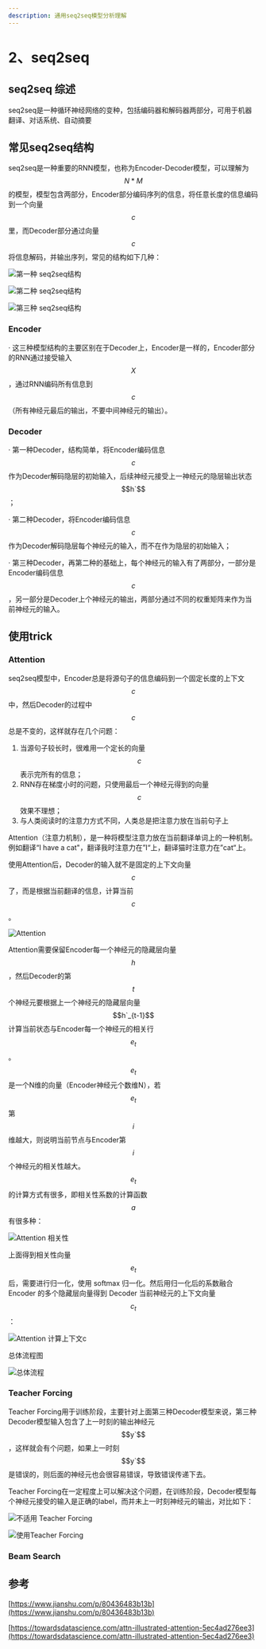 ```yaml
---
description: 通用seq2seq模型分析理解
---
```


# 2、seq2seq

## seq2seq 综述

seq2seq是一种循环神经网络的变种，包括编码器和解码器两部分，可用于机器翻译、对话系统、自动摘要

## 常见seq2seq结构

seq2seq是一种重要的RNN模型，也称为Encoder-Decoder模型，可以理解为 $$N*M$$ 的模型，模型包含两部分，Encoder部分编码序列的信息，将任意长度的信息编码到一个向量 $$c$$ 里，而Decoder部分通过向量 $$c$$ 将信息解码，并输出序列，常见的结构如下几种：

![&#x7B2C;&#x4E00;&#x79CD; seq2seq&#x7ED3;&#x6784;](../.gitbook/assets/image%20%2813%29.png)

![&#x7B2C;&#x4E8C;&#x79CD; seq2seq&#x7ED3;&#x6784;](../.gitbook/assets/image%20%289%29.png)

![&#x7B2C;&#x4E09;&#x79CD; seq2seq&#x7ED3;&#x6784;](../.gitbook/assets/image%20%287%29.png)

### Encoder

· 这三种模型结构的主要区别在于Decoder上，Encoder是一样的，Encoder部分的RNN通过接受输入 $$X$$ ，通过RNN编码所有信息到 $$c$$ （所有神经元最后的输出，不要中间神经元的输出）。

### Decoder

· 第一种Decoder，结构简单，将Encoder编码信息 $$c$$ 作为Decoder解码隐层的初始输入，后续神经元接受上一神经元的隐层输出状态 $$h`$$ ；

· 第二种Decoder，将Encoder编码信息 $$c$$ 作为Decoder解码隐层每个神经元的输入，而不在作为隐层的初始输入；

·  第三种Decoder，再第二种的基础上，每个神经元的输入有了两部分，一部分是Encoder编码信息 $$c$$，另一部分是Decoder上个神经元的输出，两部分通过不同的权重矩阵来作为当前神经元的输入。

## 使用trick

### Attention

seq2seq模型中，Encoder总是将源句子的信息编码到一个固定长度的上下文 $$c$$ 中，然后Decoder的过程中 $$c$$ 总是不变的，这样就存在几个问题：

1. 当源句子较长时，很难用一个定长的向量 $$c$$ 表示完所有的信息；
2. RNN存在梯度小时的问题，只使用最后一个神经元得到的向量 $$c$$ 效果不理想；
3. 与人类阅读时的注意力方式不同，人类总是把注意力放在当前句子上

Attention（注意力机制），是一种将模型注意力放在当前翻译单词上的一种机制。例如翻译“I have a cat"，翻译我时注意力在”I“上，翻译猫时注意力在”cat“上。

使用Attention后，Decoder的输入就不是固定的上下文向量 $$c$$ 了，而是根据当前翻译的信息，计算当前 $$c$$ 。

![Attention](../.gitbook/assets/image%20%2812%29.png)

Attention需要保留Encoder每一个神经元的隐藏层向量 $$h$$ ，然后Decoder的第 $$t$$ 个神经元要根据上一个神经元的隐藏层向量 $$h`_{t-1}$$ 计算当前状态与Encoder每一个神经元的相关行 $$e_{t}$$ 。 $$e_{t}$$ 是一个N维的向量（Encoder神经元个数维N），若$$e_{t}$$第 $$i$$ 维越大，则说明当前节点与Encoder第 $$i$$ 个神经元的相关性越大。$$e_{t}$$的计算方式有很多，即相关性系数的计算函数 $$a$$ 有很多种：

![Attention &#x76F8;&#x5173;&#x6027;](../.gitbook/assets/image%20%286%29.png)

 上面得到相关性向量 $$e_{t}$$  后，需要进行归一化，使用 softmax 归一化。然后用归一化后的系数融合 Encoder 的多个隐藏层向量得到 Decoder 当前神经元的上下文向量 $$c_{t}$$ ：

![Attention &#x8BA1;&#x7B97;&#x4E0A;&#x4E0B;&#x6587;c](../.gitbook/assets/image%20%282%29.png)

总体流程图

![&#x603B;&#x4F53;&#x6D41;&#x7A0B;](../.gitbook/assets/image%20%283%29.png)

### Teacher Forcing

Teacher Forcing用于训练阶段，主要针对上面第三种Decoder模型来说，第三种Decoder模型输入包含了上一时刻的输出神经元 $$y`$$ ，这样就会有个问题，如果上一时刻$$y`$$ 是错误的，则后面的神经元也会很容易错误，导致错误传递下去。

Teacher Forcing在一定程度上可以解决这个问题，在训练阶段，Decoder模型每个神经元接受的输入是正确的label，而并未上一时刻神经元的输出，对比如下：

![&#x4E0D;&#x9002;&#x7528; Teacher Forcing](../.gitbook/assets/image%20%288%29.png)

![&#x4F7F;&#x7528;Teacher Forcing](../.gitbook/assets/image%20%285%29.png)

### Beam Search

## 参考

[https://www.jianshu.com/p/80436483b13b](https://www.jianshu.com/p/80436483b13b)

[https://towardsdatascience.com/attn-illustrated-attention-5ec4ad276ee3](https://towardsdatascience.com/attn-illustrated-attention-5ec4ad276ee3)



